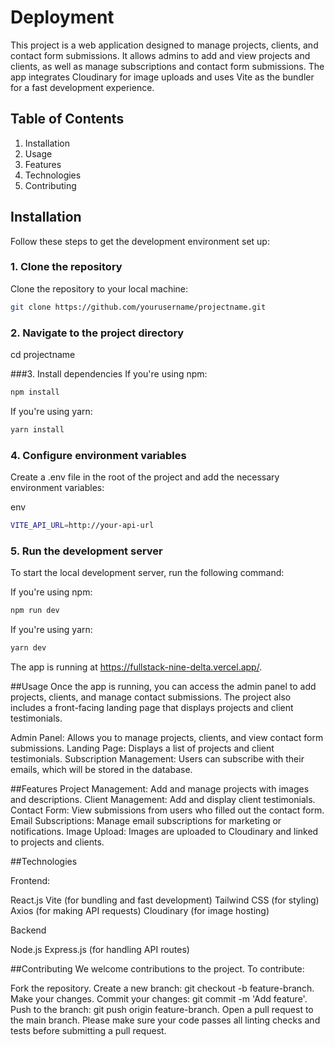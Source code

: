 # Deployment

This project is a web application designed to manage projects, clients, and contact form submissions. It allows admins to add and view projects and clients, as well as manage subscriptions and contact form submissions. The app integrates Cloudinary for image uploads and uses Vite as the bundler for a fast development experience.

## Table of Contents
1. Installation
2. Usage
3. Features
4. Technologies
5. Contributing

## Installation

Follow these steps to get the development environment set up:

### 1. Clone the repository
Clone the repository to your local machine:
```bash
git clone https://github.com/yourusername/projectname.git
```

### 2. Navigate to the project directory
cd projectname

###3. Install dependencies
If you're using npm:

```bash
npm install
```

If you're using yarn:

```bash
yarn install
```

### 4. Configure environment variables
Create a .env file in the root of the project and add the necessary environment variables:

env
```bash
VITE_API_URL=http://your-api-url
```

### 5. Run the development server
To start the local development server, run the following command:

If you're using npm:

```bash
npm run dev
```

If you're using yarn:

```bash
yarn dev
```

The app is running at https://fullstack-nine-delta.vercel.app/.

##Usage
Once the app is running, you can access the admin panel to add projects, clients, and manage contact submissions. The project also includes a front-facing landing page that displays projects and client testimonials.

Admin Panel: Allows you to manage projects, clients, and view contact form submissions.
Landing Page: Displays a list of projects and client testimonials.
Subscription Management: Users can subscribe with their emails, which will be stored in the database.

##Features
Project Management: Add and manage projects with images and descriptions.
Client Management: Add and display client testimonials.
Contact Form: View submissions from users who filled out the contact form.
Email Subscriptions: Manage email subscriptions for marketing or notifications.
Image Upload: Images are uploaded to Cloudinary and linked to projects and clients.

##Technologies

Frontend:

React.js
Vite (for bundling and fast development)
Tailwind CSS (for styling)
Axios (for making API requests)
Cloudinary (for image hosting)

Backend 

Node.js
Express.js (for handling API routes)

##Contributing
We welcome contributions to the project. To contribute:

Fork the repository.
Create a new branch: git checkout -b feature-branch.
Make your changes.
Commit your changes: git commit -m 'Add feature'.
Push to the branch: git push origin feature-branch.
Open a pull request to the main branch.
Please make sure your code passes all linting checks and tests before submitting a pull request.
